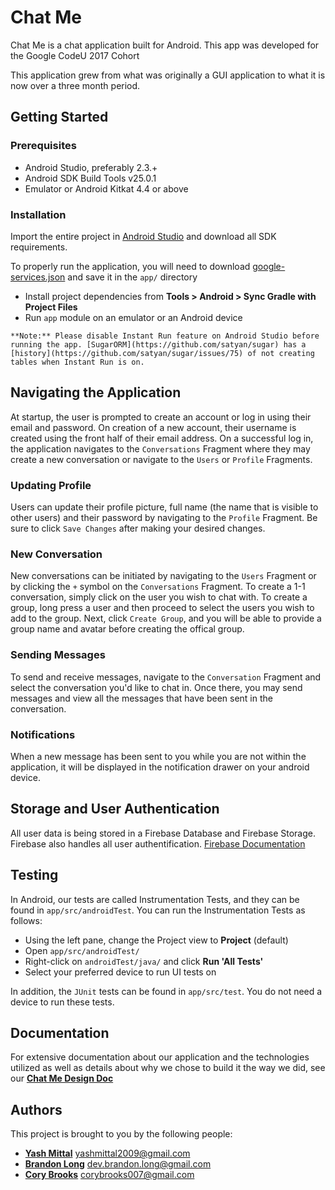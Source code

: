 # Chat Me

Chat Me is a chat application built for Android. This app was developed for the Google CodeU 2017 Cohort

This application grew from what was originally a GUI application to what it is now over a three month period. 



## Getting Started

### Prerequisites

* Android Studio, preferably 2.3.+
* Android SDK Build Tools v25.0.1
* Emulator or Android Kitkat 4.4 or above 

### Installation

 Import the entire project in [Android Studio](https://developer.android.com/studio/index.html) and download all SDK requirements.
 
To properly run the application, you will need to download [google-services.json](https://drive.google.com/open?id=0B_MDZBcgZXIJellRT2VHLUh1ejA) and save it in the `app/` directory

   * Install project dependencies from __Tools > Android > Sync Gradle with Project Files__
   * Run `app` module on an emulator or an Android device
 

    **Note:** Please disable Instant Run feature on Android Studio before running the app. [SugarORM](https://github.com/satyan/sugar) has a [history](https://github.com/satyan/sugar/issues/75) of not creating tables when Instant Run is on.

## Navigating the Application

At startup, the user is prompted to create an account or log in using their email and password. On creation of a new account, their username is created using the front half of their email address. On a successful log in, the application navigates to the `Conversations` Fragment where they may create a new conversation or navigate to the `Users` or `Profile` Fragments.

### Updating Profile

Users can update their profile picture, full name (the name that is visible to other users) and their password by navigating to the `Profile` Fragment. Be sure to click `Save Changes` after making your desired changes.

### New Conversation

New conversations can be initiated by navigating to the `Users` Fragment or by clicking the `+` symbol on the `Conversations` Fragment. To create a 1-1 conversation, simply click on the user you wish to chat with. To create a group, long press a user and then proceed to select the users you wish to add to the group. Next, click `Create Group`, and you will be able to provide a group name and avatar before creating the offical group.

### Sending Messages

To send and receive messages, navigate to the `Conversation` Fragment and select the conversation you'd like to chat in. Once there, you may send messages and view all the messages that have been sent in the conversation.

### Notifications

When a new message has been sent to you while you are not within the application, it will be displayed in the notification drawer on your android device.


## Storage and User Authentication

All user data is being stored in a Firebase Database and Firebase Storage. Firebase also handles all user authentification. [Firebase Documentation](https://firebase.google.com/docs/)

## Testing

In Android, our tests are called Instrumentation Tests, and they can be found in `app/src/androidTest`. You can run the Instrumentation Tests as follows:
* Using the left pane, change the Project view to __Project__ (default)
* Open `app/src/androidTest/`
* Right-click on `androidTest/java/` and click __Run 'All Tests'__
* Select your preferred device to run UI tests on

In addition, the `JUnit` tests can be found in `app/src/test`. You do not need a device to run these tests.


## Documentation

For  extensive documentation about our application and the technologies utilized as well as details about why we chose to build it the way we did, see our [**Chat Me Design Doc**](https://docs.google.com/document/d/1vKqHBiuqkTzTM-3H5VVxTm3h1JvIpV3foNUE4OLFWZM/edit?usp=sharing)
## Authors

This project is brought to you by the following people:
* [**Yash Mittal**](https://github.com/ymittal) <yashmittal2009@gmail.com>
* [**Brandon Long**](https://github.com/blong1996) <dev.brandon.long@gmail.com>
* [**Cory Brooks**](https://github.com/corybrooks) <corybrooks007@gmail.com>
